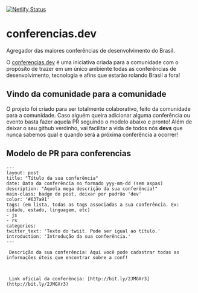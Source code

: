 [![Netlify Status](https://api.netlify.com/api/v1/badges/b3e088f0-93b6-4ddb-ab2f-f44ac0f84895/deploy-status)](https://app.netlify.com/sites/awesome-hopper-d47e34/deploys)

# conferencias.dev
Agregador das maiores conferências de desenvolvimento do Brasil.

O [conferencias.dev](https://conferencias.dev) é uma iniciativa criada para a comunidade com o propósito de trazer em um único ambiente todas as conferências de desenvolvimento, tecnologia e afins que estarão rolando Brasil a fora!

## Vindo da comunidade para a comunidade 
O projeto foi criado para ser totalmente colaborativo, feito da comunidade para a comunidade. Caso alguém queira adicionar alguma conferência ou evento basta fazer aquela PR seguindo o modelo abaixo e pronto! Além de deixar o seu github verdinho, vai facilitar a vida de todos nós **devs** que nunca sabemos qual e quando será a próxima conferência a ocorrer!

## Modelo de PR para conferencias

```
---
layout: post
title: "Título da sua conferência"
date: Data da conferência no formado yyy-mm-dd (sem aspas)
description: "Aquela mega descrição da sua conferência!"
main-class: badge do post, deixar por padrão 'dev'
color: '#637a91'
tags: (em lista, todas as tags associadas a sua conferência. Ex: cidade, estado, linguagem, etc)
- js
- rs
categories:
twitter_text: 'Texto do twiit. Pode ser igual ao título.'
introduction: 'Introdução da sua conferência.'
---

 Descrição da sua conferência! Aqui você pode cadastrar todas as informações úteis que encontrar sobre a conf!

 

 Link oficial da conferência: [http://bit.ly/2JMGXr3](http://bit.ly/2JMGXr3)
 ```
